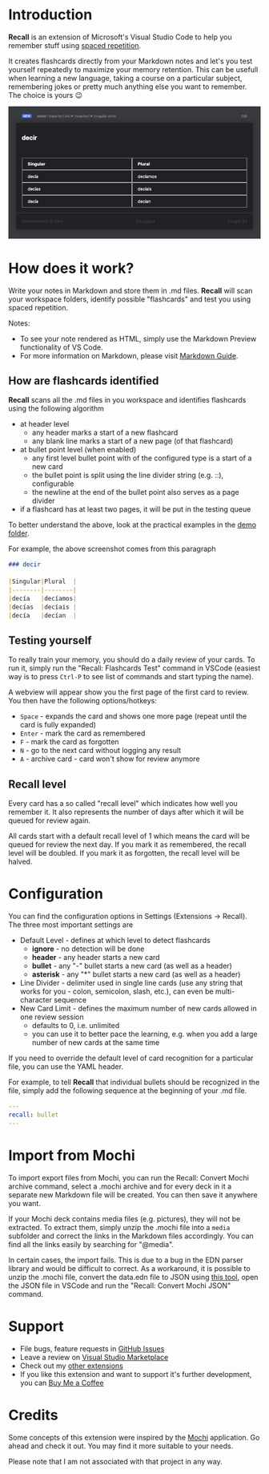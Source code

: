 # Introduction

**Recall** is an extension of Microsoft's Visual Studio Code to help you remember stuff using [spaced repetition](https://en.wikipedia.org/wiki/Spaced_repetition).

It creates flashcards directly from your Markdown notes and let's you test yourself repeatedly to maximize your memory retention. This can be usefull when learning a new language, taking a course on a particular subject, remembering jokes or pretty much anything else you want to remember. The choice is yours 😉

![Screenshot](resources/img/screenshot.png)

# How does it work?

Write your notes in Markdown and store them in .md files.
**Recall** will scan your workspace folders, identify possible "flashcards" and test you using spaced repetition.

Notes:

- To see your note rendered as HTML, simply use the Markdown Preview functionality of VS Code.
- For more information on Markdown, please visit [Markdown Guide](https://www.markdownguide.org/).

## How are flashcards identified

**Recall** scans all the .md files in you workspace and identifies flashcards using the following algorithm

- at header level
  - any header marks a start of a new flashcard
  - any blank line marks a start of a new page (of that flashcard)
- at bullet point level (when enabled)
  - any first level bullet point with of the configured type is a start of a new card
  - the bullet point is split using the line divider string (e.g. ::), configurable
  - the newline at the end of the bullet point also serves as a page divider
- if a flashcard has at least two pages, it will be put in the testing queue

To better understand the above, look at the practical examples in the [demo folder](https://github.com/frenya/vscode-recall/tree/master/demo).

For example, the above screenshot comes from this paragraph

```markdown
### decir

|Singular|Plural  |
|--------|--------|
|decía   |decíamos|
|decías  |decíais |
|decía   |decían  |
```


## Testing yourself

To really train your memory, you should do a daily review of your cards. To run it, simply run the "Recall: Flashcards Test" command in VSCode
(easiest way is to press `Ctrl-P` to see list of commands and start typing the name).

A webview will appear show you the first page of the first card to review. You then have the following options/hotkeys:

- `Space` - expands the card and shows one more page (repeat until the card is fully expanded)
- `Enter` - mark the card as remembered
- `F` - mark the card as forgotten
- `N` - go to the next card without logging any result
- `A` - archive card - card won't show for review anymore

## **Recall** level

Every card has a so called "recall level" which indicates how well you remember it. It also represents the number of days after which it
will be queued for review again.

All cards start with a default recall level of 1 which means the card will be queued for review the next day. If you mark it as remembered,
the recall level will be doubled. If you mark it as forgotten, the recall level will be halved.

# Configuration

You can find the configuration options in Settings (Extensions -> Recall). The three most important settings are

- Default Level - defines at which level to detect flashcards
  - **ignore** - no detection will be done
  - **header** - any header starts a new card
  - **bullet** - any "-" bullet starts a new card (as well as a header)
  - **asterisk** - any "*" bullet starts a new card (as well as a header)
- Line Divider - delimiter used in single line cards (use any string that works for you - colon, semicolon, slash, etc.), can even be multi-character sequence
- New Card Limit - defines the maximum number of new cards allowed in one review session
  - defaults to 0, i.e. unlimited
  - you can use it to better pace the learning, e.g. when you add a large number of new cards at the same time

If you need to override the default level of card recognition for a particular file, you can use the YAML header.

For example, to tell **Recall** that individual bullets should be recognized in the file, simply add the following sequence at the beginning of your .md file.

```yaml
---
recall: bullet
---
```

# Import from Mochi

To import export files from Mochi, you can run the Recall: Convert Mochi archive command, select a .mochi archive and for every deck in it
a separate new Markdown file will be created. You can then save it anywhere you want.

If your Mochi deck contains media files (e.g. pictures), they will not be extracted. To extract them, simply unzip the .mochi file into a `media` subfolder
and correct the links in the Markdown files accordingly. You can find all the links easily by searching for "@media".

In certain cases, the import fails. This is due to a bug in the EDN parser library and would be difficult to correct. As a workaround, it is possible to
unzip the .mochi file, convert the data.edn file to JSON using [this tool](http://repo.tiye.me/mvc-works/edn-formatter/), open the JSON file in VSCode and
run the "Recall: Convert Mochi JSON" command.

# Support

- File bugs, feature requests in [GitHub Issues](https://github.com/frenya/vscode-recall/issues)
- Leave a review on [Visual Studio Marketplace](https://marketplace.visualstudio.com/items?itemName=frenya.vscode-recall)
- Check out my [other extensions](https://marketplace.visualstudio.com/publishers/frenya)
- If you like this extension and want to support it's further development, you can [Buy Me a Coffee](https://www.buymeacoffee.com/frenya)


<!-- a href="https://www.buymeacoffee.com/frenya" target="_blank">
  <img
    src="https://cdn.buymeacoffee.com/buttons/v2/default-green.png"
    alt="Buy Me A Coffee"
    style="height: 60px !important;width: 217px !important;"
  >
</a -->

# Credits

Some concepts of this extension were inspired by the [Mochi](https://mochi.cards/) application.
Go ahead and check it out. You may find it more suitable to your needs.

Please note that I am not associated with that project in any way.
